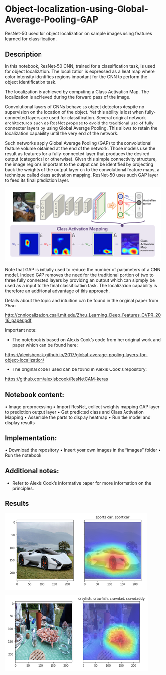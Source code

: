 # Object-localization-using-Global-Average-Pooling-GAP
ResNet-50 used for object localization on sample images using features learned for classification.

## Description
In this notebook, ResNet-50 CNN, trained for a classification task, is used for object localization. The localization is expressed as a heat map where color intensity identifies regions important for the CNN to perform the object identification task.

The localization is achieved by computing a Class Activation Map. The localization is achieved during the forward pass of the image.

Convolutional layers of CNNs behave as object detectors despite no supervision on the location of the object. Yet this ability is lost when fully-connected layers are used for classiﬁcation. Several original network architectures such as ResNet propose to avoid the traditional use of fully connecter layers by using Global Average Pooling. This allows to retain the localization capability until the very end of the network.

Such networks apply Global Average Pooling (GAP) to the convolutional feature volume obtained at the end of the network. Those models use the result as features for a fully-connected layer that produces the desired output (categorical or otherwise). Given this simple connectivity structure, the image regions important to the output can be identified by projecting back the weights of the output layer on to the convolutional feature maps, a technique called class activation mapping. ResNet-50 uses such GAP layer to feed its final prediction layer.

![](asset/ClassActivationMapping.PNG)

Note that GAP is initially used to reduce the number of parameters of a CNN model. Indeed GAP removes the need for the traditional portion of two to three fully connected layers by providing an output which can sipmply be used as a input to the final classification task. The localization capability is therefore an additional advantage of this approach.

Details about the topic and intuition can be found in the original paper from Zhou.

http://cnnlocalization.csail.mit.edu/Zhou_Learning_Deep_Features_CVPR_2016_paper.pdf

Important note:
- The notebook is based on Alexis Cook’s code from her original work and paper which can be found here:

https://alexisbcook.github.io/2017/global-average-pooling-layers-for-object-localization/

- The original code I used can be found in Alexis Cook's repository:

https://github.com/alexisbcook/ResNetCAM-keras

## Notebook content:
•	Image preprocessing
•	Import ResNet, collect weights mapping GAP layer to prediction output layer
•	Get predicted class and Class Activation Mapping
•	Assemble the parts to display heatmap
•	Run the model and display results

## Implementation:
•	Download the repository
•	Insert your own images in the “images” folder
•	Run the notebook

## Additional notes:
- Refer to Alexis Cook’s informative paper for more information on the principles.

## Results

![](asset/car.PNG)

![](asset/langoustine.PNG)
